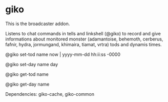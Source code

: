 # giko

This is the broadcaster addon. 

Listens to chat commands in tells and linkshell (@giko) to record and give informations about monitored monster (adamantoise, behemoth, cerberus, fafnir, hydra, jormungand, khimaira, tiamat, vrtra) tods and dynamis times.

@giko set-tod name now | yyyy-mm-dd hh:ii:ss -0000

@giko set-day name day

@giko get-tod name

@giko get-day name

Dependencies: giko-cache, giko-common
